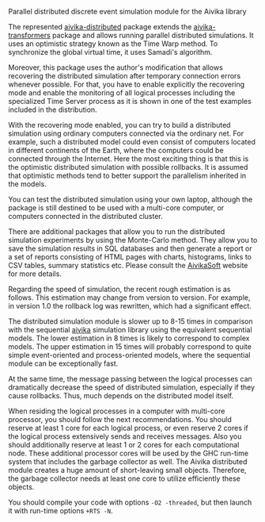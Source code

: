 Parallel distributed discrete event simulation module for the Aivika library

The represented [aivika-distributed](http://hackage.haskell.org/package/aivika-distributed) package extends
the [aivika-transformers](http://hackage.haskell.org/package/aivika-transformers) package and
allows running parallel distributed simulations. It uses an optimistic strategy known as 
the Time Warp method. To synchronize the global virtual time, it uses Samadi's algorithm. 

Moreover, this package uses the author's modification that allows recovering the distributed
simulation after temporary connection errors whenever possible. For that, you have to enable explicitly 
the recovering mode and enable the monitoring of all logical processes including the specialized Time Server process 
as it is shown in one of the test examples included in the distribution.

With the recovering mode enabled, you can try to build a distributed simulation using ordinary computers connected
via the ordinary net. For example, such a distributed model could even consist of computers located in different 
continents of the Earth, where the computers could be connected through the Internet. Here the most exciting thing 
is that this is the optimistic distributed simulation with possible rollbacks. It is assumed that optimistic methods 
tend to better support the parallelism inherited in the models. 

You can test the distributed simulation using your own laptop, although the package is still destined to be 
used with a multi-core computer, or computers connected in the distributed cluster.

There are additional packages that allow you to run the distributed simulation experiments by using
the Monte-Carlo method. They allow you to save the simulation results in SQL databases and then generate a report 
or a set of reports consisting of HTML pages with charts, histograms, links to CSV tables, summary statistics etc.
Please consult the [AivikaSoft](http://www.aivikasoft.com) website for more details.

Regarding the speed of simulation, the recent rough estimation is as follows. This estimation may change from 
version to version. For example, in version 1.0 the rollback log was rewritten, which had a significant effect.

The distributed simulation module is slower up to 8-15 times in comparison with the sequential 
[aivika](http://hackage.haskell.org/package/aivika) simulation library using the equivalent sequential models. 
The lower estimation in 8 times is likely to correspond to complex models. The upper estimation in 15 times will 
probably correspond to quite simple event-oriented and process-oriented models, where the sequential module can 
be exceptionally fast. 

At the same time, the message passing between the logical processes can dramatically decrease the speed of distributed
simulation, especially if they cause rollbacks. Thus, much depends on the distributed model itself.

When residing the logical processes in a computer with multi-core processor, you should follow the next recommendations. 
You should reserve at least 1 core for each logical process, or even reserve 2 cores if the logical process extensively 
sends and receives messages. Also you should additionally reserve at least 1 or 2 cores for each computational node. 
These additional processor cores will be used by the GHC run-time system that includes the garbage collector as well. 
The Aivika distributed module creates a huge amount of short-leaving small objects. Therefore, the garbage collector 
needs at least one core to utilize efficiently these objects.

You should compile your code with options `-O2 -threaded`, but then launch it with run-time options `+RTS -N`.
